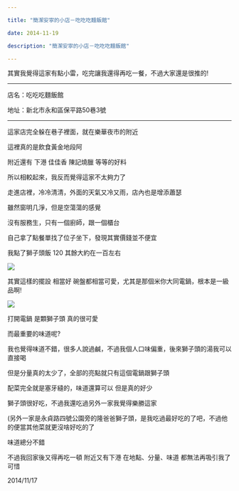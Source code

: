 ```yaml
---

title: "簡潔安寧的小店－吃吃吃麵飯館"

date: 2014-11-19

description: "簡潔安寧的小店－吃吃吃麵飯館"

---
```




其實我覺得這家有點小雷，吃完讓我還得再吃一餐，不過大家還是很推的!



  



* * *



  



店名：吃吃吃麵飯館



  



地址：新北市永和區保平路50巷3號



  



* * *



  



  



這家店完全躲在巷子裡面，就在樂華夜市的附近



  



這裡真的是飲食黃金地段阿



  



附近還有 下港 佳佳香 陳記燒臘 等等的好料



  



所以相較起來，我反而覺得這家不太夠力了



  



  



走進店裡，冷冷清清，外面的天氣又冷又雨，店內也是增添蕭瑟



  



雖然窗明几淨，但是空蕩蕩的感覺



  



沒有服務生，只有一個廚師，跟一個櫃台



  



自己拿了點餐單找了位子坐下，發現其實價錢並不便宜



  



我點了獅子頭飯 120 其餘大約在一百左右



  



[![](//pic.pimg.tw/jjcl52/1416405844-4201290206_l.jpg?v=1416405908)](http://jjcl52.pixnet.net/album/photo/559702288)



  



其實這樣的擺設 相當好 碗盤都相當可愛，尤其是那個米你大同電鍋，根本是一級品啊!



  



  



  



  



  



[![](//pic.pimg.tw/jjcl52/1416405849-3128416281_l.jpg?v=1416405908)](http://jjcl52.pixnet.net/album/photo/559702306)



  



打開電鍋 是顆獅子頭 真的很可愛



  



  



而最重要的味道呢?



  



我也覺得味道不錯，很多人說過鹹，不過我個人口味偏重，後來獅子頭的湯我可以直接喝



  



但是分量真的太少了，全部的亮點就只有這個電鍋跟獅子頭



  



配菜完全就是塞牙縫的，味道還算可以 但是真的好少



  



獅子頭很好吃，不過我還吃過另外一家我覺得樂勝這家



  



(另外一家是永貞路四號公園旁的隆爸爸獅子頭，是我吃過最好吃的了吧，不過他的便當其他菜就更沒啥好吃的了



  



味道總分不錯



  



不過我回家後又得再吃一頓 附近又有下港 在地點、分量、味道 都無法再吸引我了 可惜



  



  



2014/11/17



  



